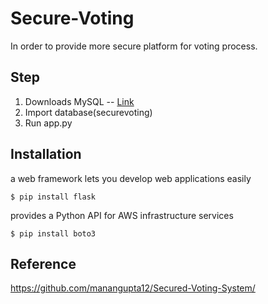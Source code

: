 # Secure-Voting
In order to provide more secure platform for voting process.

## Step
1. Downloads MySQL -- [Link](https://dev.mysql.com/downloads/installer/)
2. Import database(securevoting)
3. Run app.py

## Installation
 a web framework lets you develop web applications easily
    
    $ pip install flask
    
provides a Python API for AWS infrastructure services

    $ pip install boto3
    
## Reference
https://github.com/manangupta12/Secured-Voting-System/
    

